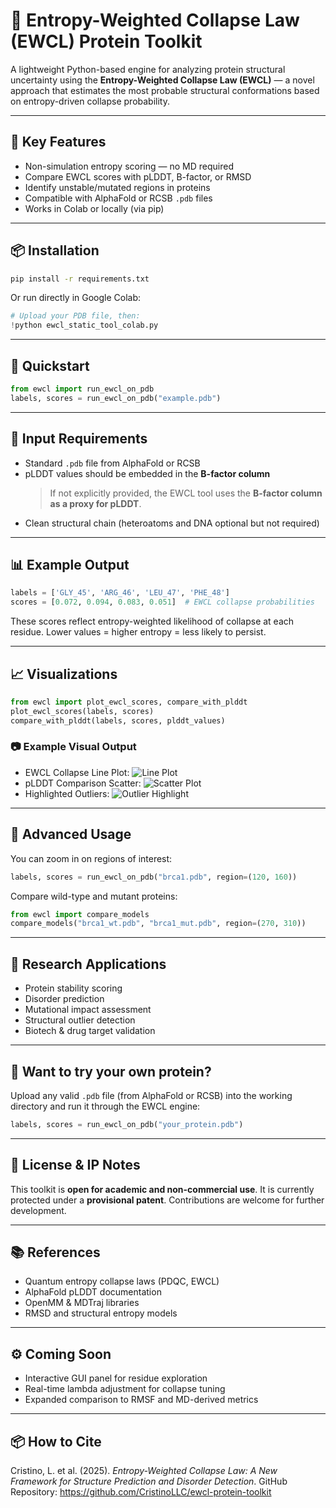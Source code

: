 # 🧬 Entropy-Weighted Collapse Law (EWCL) Protein Toolkit

A lightweight Python-based engine for analyzing protein structural uncertainty using the **Entropy-Weighted Collapse Law (EWCL)** — a novel approach that estimates the most probable structural conformations based on entropy-driven collapse probability.

---

## 🌟 Key Features
- Non-simulation entropy scoring — no MD required
- Compare EWCL scores with pLDDT, B-factor, or RMSD
- Identify unstable/mutated regions in proteins
- Compatible with AlphaFold or RCSB `.pdb` files
- Works in Colab or locally (via pip)

---

## 📦 Installation
```bash
pip install -r requirements.txt
```
Or run directly in Google Colab:
```python
# Upload your PDB file, then:
!python ewcl_static_tool_colab.py
```

---

## 🚀 Quickstart
```python
from ewcl import run_ewcl_on_pdb
labels, scores = run_ewcl_on_pdb("example.pdb")
```

---

## 📂 Input Requirements
- Standard `.pdb` file from AlphaFold or RCSB
- pLDDT values should be embedded in the **B-factor column**
  > If not explicitly provided, the EWCL tool uses the **B-factor column as a proxy for pLDDT**.
- Clean structural chain (heteroatoms and DNA optional but not required)

---

## 📊 Example Output
```python
labels = ['GLY_45', 'ARG_46', 'LEU_47', 'PHE_48']
scores = [0.072, 0.094, 0.083, 0.051]  # EWCL collapse probabilities
```
These scores reflect entropy-weighted likelihood of collapse at each residue. Lower values = higher entropy = less likely to persist.

---

## 📈 Visualizations
```python
from ewcl import plot_ewcl_scores, compare_with_plddt
plot_ewcl_scores(labels, scores)
compare_with_plddt(labels, scores, plddt_values)
```

### 📷 Example Visual Output
- EWCL Collapse Line Plot:
  ![Line Plot](docs/imgs/ewcl_line.png)
- pLDDT Comparison Scatter:
  ![Scatter Plot](docs/imgs/plddt_scatter.png)
- Highlighted Outliers:
  ![Outlier Highlight](docs/imgs/outliers.png)

---

## 🧪 Advanced Usage
You can zoom in on regions of interest:
```python
labels, scores = run_ewcl_on_pdb("brca1.pdb", region=(120, 160))
```
Compare wild-type and mutant proteins:
```python
from ewcl import compare_models
compare_models("brca1_wt.pdb", "brca1_mut.pdb", region=(270, 310))
```

---

## 🔬 Research Applications
- Protein stability scoring
- Disorder prediction
- Mutational impact assessment
- Structural outlier detection
- Biotech & drug target validation

---

## 🧬 Want to try your own protein?
Upload any valid `.pdb` file (from AlphaFold or RCSB) into the working directory and run it through the EWCL engine:
```python
labels, scores = run_ewcl_on_pdb("your_protein.pdb")
```

---

## 📜 License & IP Notes
This toolkit is **open for academic and non-commercial use**. It is currently protected under a **provisional patent**. Contributions are welcome for further development.

---

## 📚 References
- Quantum entropy collapse laws (PDQC, EWCL)
- AlphaFold pLDDT documentation
- OpenMM & MDTraj libraries
- RMSD and structural entropy models

---

## ⚙️ Coming Soon
- Interactive GUI panel for residue exploration
- Real-time lambda adjustment for collapse tuning
- Expanded comparison to RMSF and MD-derived metrics

---

## 📦 How to Cite
Cristino, L. et al. (2025). *Entropy-Weighted Collapse Law: A New Framework for Structure Prediction and Disorder Detection*. GitHub Repository: https://github.com/CristinoLLC/ewcl-protein-toolkit

